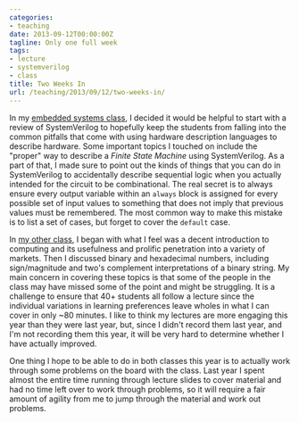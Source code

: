```yaml
---
categories:
- teaching
date: 2013-09-12T00:00:00Z
tagline: Only one full week
tags:
- lecture
- systemverilog
- class
title: Two Weeks In
url: /teaching/2013/09/12/two-weeks-in/
---
```


In my [embedded systems class][e155], I decided it would be helpful to start
with a review of SystemVerilog to hopefully keep the students from
falling into the common pitfalls that come with using hardware
description languages to describe hardware.
Some important topics I touched on include the "proper" way to
describe a *Finite State Machine* using SystemVerilog.
As a part of that, I made sure to point out the kinds of things that
you can do in SystemVerilog to accidentally describe sequential logic
when you actually intended for the circuit to be combinational.
The real secret is to always ensure every output variable within an
`always` block is assigned for every possible set of input values to
something that does not imply that previous values must be
remembered. 
The most common way to make this mistake is to list a set of cases,
but forget to cover the `default` case.

In [my other class][e85], I began with what I feel was a decent
introduction to computing and its usefulness and prolific penetration
into a variety of markets.
Then I discussed binary and hexadecimal numbers, including
sign/magnitude and two's complement interpretations of a binary
string. 
My main concern in covering these topics is that some of the people in
the class may have missed some of the point and might be struggling.
It is a challenge to ensure that 40+ students all follow a lecture
since the individual variations in learning preferences leave wholes
in what I can cover in only ~80 minutes.
I like to think my lectures are more engaging this year than they were
last year, but, since I didn't record them last year, and I'm not
recording them this year, it will be very hard to determine whether I
have actually improved.

One thing I hope to be able to do in both classes this year is to
actually work through some problems on the board with the class.
Last year I spent almost the entire time running through lecture
slides to cover material and had no time left over to work through
problems, so it will require a fair amount of agility from me to jump
through the material and work out problems.

   [e85]: http://www3.hmc.edu/~jspjut/class/e85
   [e155]: http://www3.hmc.edu/~jspjut/class/e155

